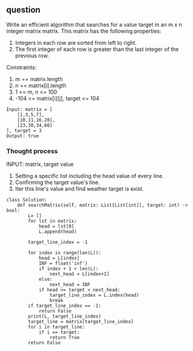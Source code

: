 ## question

Write an efficient algorithm that searches for a value target in an m x n integer matrix matrix. This matrix has the following properties:

1. Integers in each row are sorted from left to right.
2. The first integer of each row is greater than the last integer of the previous row.

Constraints:

1. m == matrix.length
2. n == matrix[i].length
3. 1 <= m, n <= 100
4. -104 <= matrix[i][j], target <= 104

```
Input: matrix = [
    [1,3,5,7],
    [10,11,16,20],
    [23,30,34,60]
], target = 3
Output: true
```

### Thought process
INPUT: matrix, target value

1. Setting a specific list including the head value of every line.
2. Confirming the target value's line.
3. Iter this line's value and find weather target is exist.

```
class Solution:
    def searchMatrix(self, matrix: List[List[int]], target: int) -> bool:
        L= []
        for lst in matrix:
            head = lst[0]
            L.append(head)

        target_line_index = -1

        for index in range(len(L)):
            head = L[index]
            INF = float('inf')
            if index + 1 < len(L):
                next_head = L[index+1]
            else:
                next_head = INF
            if head <= target < next_head:
                target_line_index = L.index(head)
                break
        if target_line_index == -1:
            return False
        print(L, target_line_index)
        target_line = matrix[target_line_index]
        for i in target_line:
            if i == target:
                return True
        return False
```
